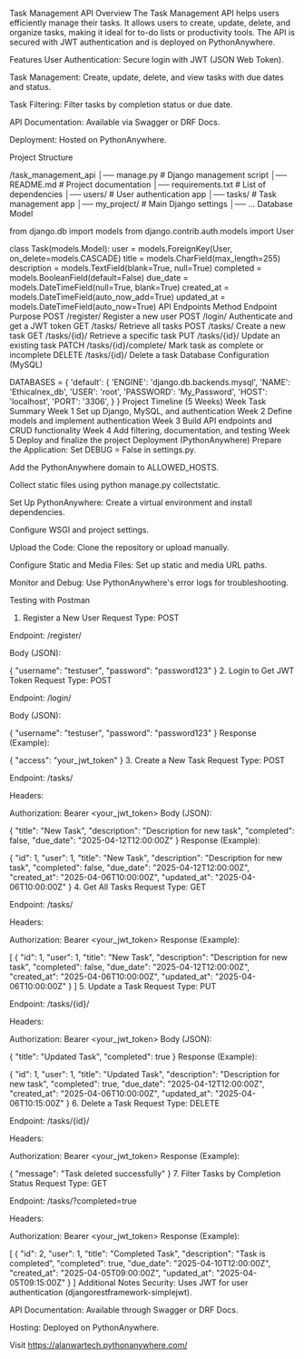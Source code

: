 Task Management API
Overview
The Task Management API helps users efficiently manage their tasks. It allows users to create, update, delete, and organize tasks, making it ideal for to-do lists or productivity tools. The API is secured with JWT authentication and is deployed on PythonAnywhere.

Features
User Authentication: Secure login with JWT (JSON Web Token).

Task Management: Create, update, delete, and view tasks with due dates and status.

Task Filtering: Filter tasks by completion status or due date.

API Documentation: Available via Swagger or DRF Docs.

Deployment: Hosted on PythonAnywhere.

Project Structure

/task_management_api
│── manage.py              # Django management script
│── README.md              # Project documentation
│── requirements.txt       # List of dependencies
│── users/                 # User authentication app
│── tasks/                 # Task management app
│── my_project/            # Main Django settings
│── ...
Database Model

from django.db import models
from django.contrib.auth.models import User

class Task(models.Model):
    user = models.ForeignKey(User, on_delete=models.CASCADE)
    title = models.CharField(max_length=255)
    description = models.TextField(blank=True, null=True)
    completed = models.BooleanField(default=False)
    due_date = models.DateTimeField(null=True, blank=True)
    created_at = models.DateTimeField(auto_now_add=True)
    updated_at = models.DateTimeField(auto_now=True)
API Endpoints
Method	Endpoint	Purpose
POST	/register/	Register a new user
POST	/login/	Authenticate and get a JWT token
GET	/tasks/	Retrieve all tasks
POST	/tasks/	Create a new task
GET	/tasks/{id}/	Retrieve a specific task
PUT	/tasks/{id}/	Update an existing task
PATCH	/tasks/{id}/complete/	Mark task as complete or incomplete
DELETE	/tasks/{id}/	Delete a task
Database Configuration (MySQL)

DATABASES = {
    'default': {
        'ENGINE': 'django.db.backends.mysql',
        'NAME': 'Ethicalnex_db',
        'USER': 'root',
        'PASSWORD': 'My_Password',
        'HOST': 'localhost',
        'PORT': '3306',
    }
}
Project Timeline (5 Weeks)
Week	Task Summary
Week 1	Set up Django, MySQL, and authentication
Week 2	Define models and implement authentication
Week 3	Build API endpoints and CRUD functionality
Week 4	Add filtering, documentation, and testing
Week 5	Deploy and finalize the project
Deployment (PythonAnywhere)
Prepare the Application:
Set DEBUG = False in settings.py.

Add the PythonAnywhere domain to ALLOWED_HOSTS.

Collect static files using python manage.py collectstatic.

Set Up PythonAnywhere:
Create a virtual environment and install dependencies.

Configure WSGI and project settings.

Upload the Code:
Clone the repository or upload manually.

Configure Static and Media Files:
Set up static and media URL paths.

Monitor and Debug:
Use PythonAnywhere's error logs for troubleshooting.

Testing with Postman
1. Register a New User
Request Type: POST

Endpoint: /register/

Body (JSON):


{
    "username": "testuser",
    "password": "password123"
}
2. Login to Get JWT Token
Request Type: POST

Endpoint: /login/

Body (JSON):


{
    "username": "testuser",
    "password": "password123"
}
Response (Example):


{
    "access": "your_jwt_token"
}
3. Create a New Task
Request Type: POST

Endpoint: /tasks/

Headers:


Authorization: Bearer <your_jwt_token>
Body (JSON):


{
    "title": "New Task",
    "description": "Description for new task",
    "completed": false,
    "due_date": "2025-04-12T12:00:00Z"
}
Response (Example):


{
    "id": 1,
    "user": 1,
    "title": "New Task",
    "description": "Description for new task",
    "completed": false,
    "due_date": "2025-04-12T12:00:00Z",
    "created_at": "2025-04-06T10:00:00Z",
    "updated_at": "2025-04-06T10:00:00Z"
}
4. Get All Tasks
Request Type: GET

Endpoint: /tasks/

Headers:


Authorization: Bearer <your_jwt_token>
Response (Example):


[
    {
        "id": 1,
        "user": 1,
        "title": "New Task",
        "description": "Description for new task",
        "completed": false,
        "due_date": "2025-04-12T12:00:00Z",
        "created_at": "2025-04-06T10:00:00Z",
        "updated_at": "2025-04-06T10:00:00Z"
    }
]
5. Update a Task
Request Type: PUT

Endpoint: /tasks/{id}/

Headers:


Authorization: Bearer <your_jwt_token>
Body (JSON):


{
    "title": "Updated Task",
    "completed": true
}
Response (Example):


{
    "id": 1,
    "user": 1,
    "title": "Updated Task",
    "description": "Description for new task",
    "completed": true,
    "due_date": "2025-04-12T12:00:00Z",
    "created_at": "2025-04-06T10:00:00Z",
    "updated_at": "2025-04-06T10:15:00Z"
}
6. Delete a Task
Request Type: DELETE

Endpoint: /tasks/{id}/

Headers:


Authorization: Bearer <your_jwt_token>
Response (Example):


{
    "message": "Task deleted successfully"
}
7. Filter Tasks by Completion Status
Request Type: GET

Endpoint: /tasks/?completed=true

Headers:


Authorization: Bearer <your_jwt_token>
Response (Example):


[
    {
        "id": 2,
        "user": 1,
        "title": "Completed Task",
        "description": "Task is completed",
        "completed": true,
        "due_date": "2025-04-10T12:00:00Z",
        "created_at": "2025-04-05T09:00:00Z",
        "updated_at": "2025-04-05T09:15:00Z"
    }
]
Additional Notes
Security: Uses JWT for user authentication (djangorestframework-simplejwt).

API Documentation: Available through Swagger or DRF Docs.

Hosting: Deployed on PythonAnywhere.

Visit https://alanwartech.pythonanywhere.com/
